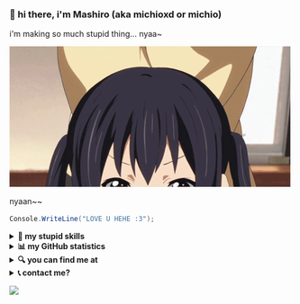 ### 👋 hi there, i'm Mashiro (aka michioxd or michio)

i'm making so much stupid thing... nyaa~

![nya](https://github.com/michioxd/michioxd/raw/main/1459701092-3c3e175c6eb817ad72f3a5d1813e9d0a.gif)

nyaan~~
```cs
Console.WriteLine("LOVE U HEHE :3");
```

<details>
<summary><b>🚀 my stupid skills</b></summary>

![C#](https://img.shields.io/badge/c%23-%23239120.svg?style=for-the-badge&logo=c-sharp&logoColor=white)
![C++](https://img.shields.io/badge/c++-%2300599C.svg?style=for-the-badge&logo=c%2B%2B&logoColor=white)
![CSS3](https://img.shields.io/badge/css3-%231572B6.svg?style=for-the-badge&logo=css3&logoColor=white)
![HTML5](https://img.shields.io/badge/html5-%23E34F26.svg?style=for-the-badge&logo=html5&logoColor=white)
![JavaScript](https://img.shields.io/badge/javascript-%23323330.svg?style=for-the-badge&logo=javascript&logoColor=%23F7DF1E)
![PHP](https://img.shields.io/badge/php-%23777BB4.svg?style=for-the-badge&logo=php&logoColor=white)
![React](https://img.shields.io/badge/react-%2320232a.svg?style=for-the-badge&logo=react&logoColor=%2361DAFB)
![React Native](https://img.shields.io/badge/react_native-%2320232a.svg?style=for-the-badge&logo=react&logoColor=%2361DAFB)
![Vite](https://img.shields.io/badge/vite-%23646CFF.svg?style=for-the-badge&logo=vite&logoColor=white)
![jQuery](https://img.shields.io/badge/jquery-%230769AD.svg?style=for-the-badge&logo=jquery&logoColor=white)
![MongoDB](https://img.shields.io/badge/MongoDB-4EA94B?style=for-the-badge&logo=mongodb&logoColor=white)
![MySQL](https://img.shields.io/badge/MySQL-005C84?style=for-the-badge&logo=mysql&logoColor=white)
![Adobe Illustrator](https://img.shields.io/badge/Adobe%20Illustrator-FF9A00?style=for-the-badge&logo=adobe%20illustrator&logoColor=white)
![Adobe Photoshop](https://img.shields.io/badge/Adobe%20Photoshop-31A8FF?style=for-the-badge&logo=Adobe%20Photoshop&logoColor=black)
![Adobe Premiere Pro](https://img.shields.io/badge/Adobe%20Premiere%20Pro-9999FF?style=for-the-badge&logo=Adobe%20Premiere%20Pro&logoColor=white)
![Expo](https://img.shields.io/badge/Expo-1B1F23?style=for-the-badge&logo=expo&logoColor=white)
![Material Design](https://img.shields.io/badge/material%20design-757575?style=for-the-badge&logo=material%20design&logoColor=white)
![Material UI](https://img.shields.io/badge/Material%20UI-007FFF?style=for-the-badge&logo=mui&logoColor=white)
![Node.JS](https://img.shields.io/badge/Node.js-339933?style=for-the-badge&logo=nodedotjs&logoColor=white)
![Sass](https://img.shields.io/badge/Sass-CC6699?style=for-the-badge&logo=sass&logoColor=white)

</details>
<details>
<Summary><b>📊 my GitHub statistics</b></summary>

[![Anurag's GitHub stats](https://github-readme-stats.vercel.app/api?username=michioxd&theme=transparent&show_icons=true&count_private=true)](https://github.com/anuraghazra/github-readme-stats) [![Anurag's GitHub stats](https://github-readme-stats.vercel.app/api/top-langs/?username=michioxd&theme=transparent&layout=compact&count_private=true)](https://github.com/anuraghazra/github-readme-stats)
</details>
<details>
<Summary><b>🔍 you can find me at</b></summary>

[![GitHub](https://user-images.githubusercontent.com/80969068/205474459-a95b9c58-8e7d-43b0-a79c-388ce8a4a652.png)](https://github.com/michioxd)
[![DeviantArt](https://user-images.githubusercontent.com/80969068/205474493-512635f7-26d8-4f5d-9f58-597e3698b89c.png)](https://www.deviantart.com/michioxd)
[![Twitter](https://user-images.githubusercontent.com/80969068/205474549-25c6b73a-90ef-43e4-9879-c98015e67d71.png)](https://twitter.com/michioxd)
[![Facebook](https://user-images.githubusercontent.com/80969068/205474577-956db2c3-b7c0-410a-b653-c65653e9a93d.png)](https://fb.com/michioxd)
[![YouTube](https://user-images.githubusercontent.com/80969068/205474800-48c30fbd-036c-4f5b-85a8-f41e7cebbc4c.png)](https://www.youtube.com/@michioxd)
[![My Website](https://user-images.githubusercontent.com/80969068/205474654-817a8eda-fb6b-45c2-b398-f0b08ae7adcc.png)](https://michioxd.ml)
</Details>

<Details>
<Summary><b>📞 contact me?</b></summary>

- email: [michiokawaii@protonmail.com](mailto:michiokawaii@protonmail.com)
- matrix: [@michioxd:matrix.org](https://matrix.to/#/@michioxd:matrix.org?via=matrix.org)
- telegram: [michioxd](https://t.me/michioxd)

p/s: i won't reply any pm from messenger. thanks!
</Details>

![](https://komarev.com/ghpvc/?username=michioxd)
